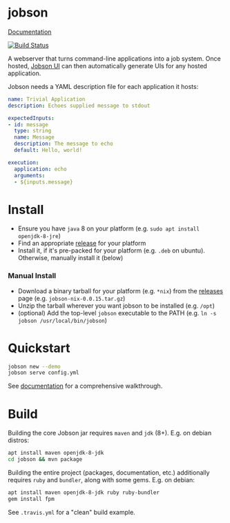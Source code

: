 # jobson

[Documentation](https://adamkewley.github.io/jobsond)

[![Build Status](https://travis-ci.org/adamkewley/jobson.svg?branch=master)](https://travis-ci.org/adamkewley/jobsond)

A webserver that turns command-line applications into a job system.
Once hosted, [Jobson UI](https://github.com/adamkewley/jobson-ui) can then
automatically generate UIs for any hosted application.

Jobson needs a YAML description file for each application it hosts:

```yaml
name: Trivial Application
description: Echoes supplied message to stdout

expectedInputs:
- id: message
  type: string
  name: Message
  description: The message to echo
  default: Hello, world!

execution:
  application: echo
  arguments:
  - ${inputs.message}
```


# Install

- Ensure you have `java` 8 on your platform (e.g. `sudo apt install openjdk-8-jre`)
- Find an appropriate [release](https://github.com/adamkewley/jobson/releases) for your platform
- Install it, if it's pre-packed for your platform (e.g. `.deb` on ubuntu). Otherwise, manually
  install it (below)

### Manual Install

- Download a binary tarball for your platform (e.g. `*nix`) from the
  [releases](https://github.com/adamkewley/jobson/releases) page (e.g. `jobson-nix-0.0.15.tar.gz`)
- Unzip the tarball wherever you want jobson to be installed (e.g. `/opt`)
- (optional) Add the top-level `jobson` executable to the PATH (e.g. `ln -s jobson /usr/local/bin/jobson`)


# Quickstart

```bash
jobson new --demo
jobson serve config.yml
```

See [documentation](https://adamkewley.github.io/jobsond) for a comprehensive
walkthrough.



# Build

Building the core Jobson jar requires `maven` and `jdk` (8+). E.g. on debian
distros:

```bash
apt install maven openjdk-8-jdk
cd jobson && mvn package
```

Building the entire project (packages, documentation, etc.) additionally
requires `ruby` and `bundler`, along with some gems. E.g. on debian:

```bash
apt install maven openjdk-8-jdk ruby ruby-bundler
gem install fpm
```

See `.travis.yml` for a "clean" build example.
